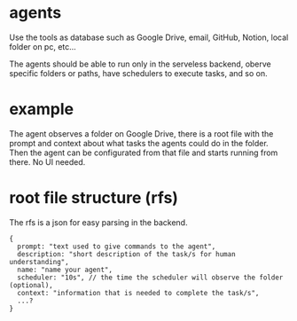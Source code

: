 # agents

Use the tools as database such as Google Drive, email, GitHub, Notion, local folder on pc, etc...

The agents should be able to run only in the serveless backend, oberve specific folders or paths, have schedulers to execute tasks, and so on.

# example

The agent observes a folder on Google Drive, there is a root file with the prompt and context about what tasks the agents could do in the folder.
Then the agent can be configurated from that file and starts running from there. No UI needed.

# root file structure (rfs)

The rfs is a json for easy parsing in the backend.

```
{
  prompt: "text used to give commands to the agent",
  description: "short description of the task/s for human understanding",
  name: "name your agent",
  scheduler: "10s", // the time the scheduler will observe the folder (optional),
  context: "information that is needed to complete the task/s",
  ...?
}
```

